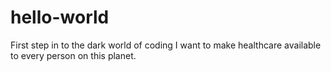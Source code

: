 # hello-world
First step in to the dark world of coding
I want to make healthcare available to every person on this planet.  
